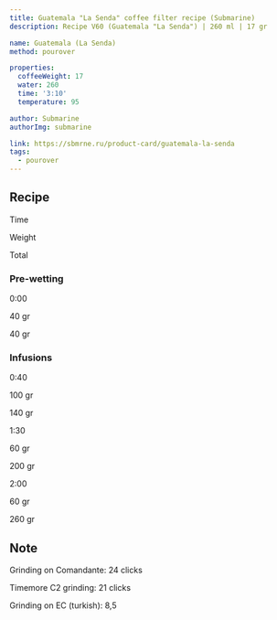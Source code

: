 ```yaml
---
title: Guatemala "La Senda" coffee filter recipe (Submarine)
description: Recipe V60 (Guatemala "La Senda") | 260 ml | 17 gr

name: Guatemala (La Senda)
method: pourover

properties:
  coffeeWeight: 17
  water: 260
  time: '3:10'
  temperature: 95

author: Submarine
authorImg: submarine

link: https://sbmrne.ru/product-card/guatemala-la-senda
tags:
  - pourover
---
```


## Recipe


<div class="time-line">

Time

Weight

Total

</div>

### Pre-wetting

<div class="time-line">

0:00

40 gr

40 gr

</div>


### Infusions

<div class="time-line">

0:40

100 gr

140 gr

</div>

<div class="time-line">

1:30

60 gr

200 gr

</div>

<div class="time-line">

2:00

60 gr

260 gr

</div>


<div class="info-note">

## Note

Grinding on Comandante: 24 clicks

Timemore C2 grinding: 21 clicks

Grinding on EC (turkish): 8,5
</div>


